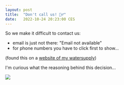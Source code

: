 ```yaml
---
layout: post
title:  "Don't call us! 🤦‍♂️"
date:   2022-10-24 20:23:00 CES
---
```


So we make it difficult to contact us:
- email is just not there: "Email not available"
- for phone numbers you have to click first to show...

(found this on a [website of my watersupply](https://www.vitens.nl/Contact))

I'm curious what the reasoning behind this decision...

![](/2022/10/dont-call-us.png)
